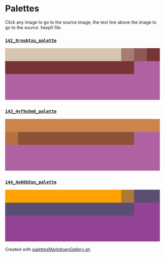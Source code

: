 # Palettes

Click any image to go to the source image; the text line above the image to go to the source .hexplt file.

### [`142_8rnubtxu_palette`](142_8rnubtxu_palette.hexplt)

[ ![142_8rnubtxu_palette.png](142_8rnubtxu_palette.png) ](142_8rnubtxu_palette.png)

### [`143_4yf9u9e6_palette`](143_4yf9u9e6_palette.hexplt)

[ ![143_4yf9u9e6_palette.png](143_4yf9u9e6_palette.png) ](143_4yf9u9e6_palette.png)

### [`144_4u66b5un_palette`](144_4u66b5un_palette.hexplt)

[ ![144_4u66b5un_palette.png](144_4u66b5un_palette.png) ](144_4u66b5un_palette.png)

Created with [palettesMarkdownGallery.sh](https://github.com/earthbound19/_ebDev/blob/master/scripts/imgAndVideo/palettesMarkdownGallery.sh).